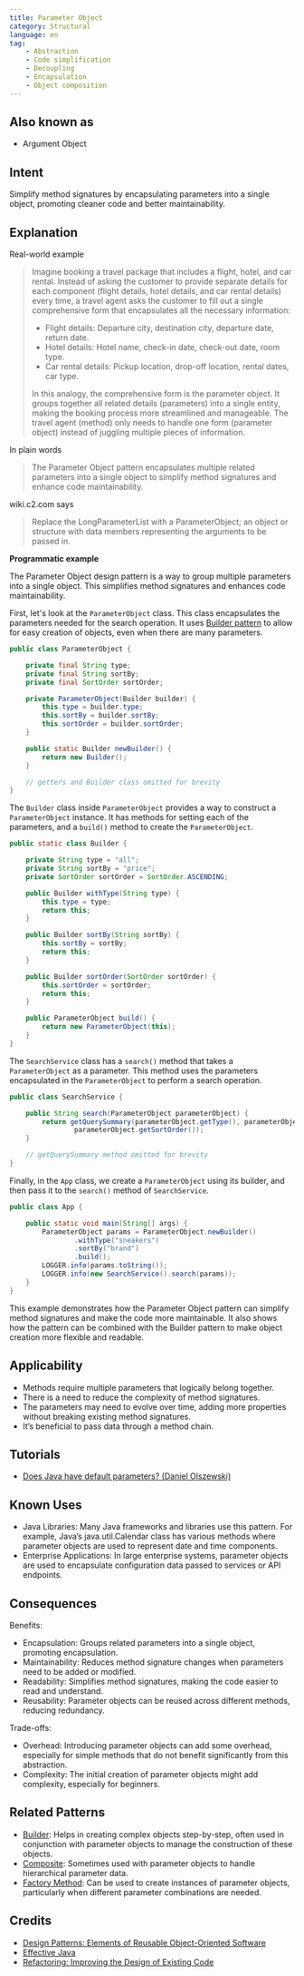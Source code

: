 ```yaml
---
title: Parameter Object
category: Structural
language: en
tag:
    - Abstraction
    - Code simplification
    - Decoupling
    - Encapsulation
    - Object composition
---
```


## Also known as

* Argument Object

## Intent

Simplify method signatures by encapsulating parameters into a single object, promoting cleaner code and better maintainability.

## Explanation

Real-world example

> Imagine booking a travel package that includes a flight, hotel, and car rental. Instead of asking the customer to provide separate details for each component (flight details, hotel details, and car rental details) every time, a travel agent asks the customer to fill out a single comprehensive form that encapsulates all the necessary information:
>
> - Flight details: Departure city, destination city, departure date, return date.
> - Hotel details: Hotel name, check-in date, check-out date, room type.
> - Car rental details: Pickup location, drop-off location, rental dates, car type.
> 
> In this analogy, the comprehensive form is the parameter object. It groups together all related details (parameters) into a single entity, making the booking process more streamlined and manageable. The travel agent (method) only needs to handle one form (parameter object) instead of juggling multiple pieces of information.

In plain words

> The Parameter Object pattern encapsulates multiple related parameters into a single object to simplify method signatures and enhance code maintainability.

wiki.c2.com says

> Replace the LongParameterList with a ParameterObject; an object or structure with data members representing the arguments to be passed in.

**Programmatic example**

The Parameter Object design pattern is a way to group multiple parameters into a single object. This simplifies method signatures and enhances code maintainability.

First, let's look at the `ParameterObject` class. This class encapsulates the parameters needed for the search operation. It uses [Builder pattern](https://java-design-patterns.com/patterns/builder/) to allow for easy creation of objects, even when there are many parameters.

```java
public class ParameterObject {

    private final String type;
    private final String sortBy;
    private final SortOrder sortOrder;

    private ParameterObject(Builder builder) {
        this.type = builder.type;
        this.sortBy = builder.sortBy;
        this.sortOrder = builder.sortOrder;
    }

    public static Builder newBuilder() {
        return new Builder();
    }

    // getters and Builder class omitted for brevity
}
```

The `Builder` class inside `ParameterObject` provides a way to construct a `ParameterObject` instance. It has methods for setting each of the parameters, and a `build()` method to create the `ParameterObject`.

```java
public static class Builder {

    private String type = "all";
    private String sortBy = "price";
    private SortOrder sortOrder = SortOrder.ASCENDING;

    public Builder withType(String type) {
        this.type = type;
        return this;
    }

    public Builder sortBy(String sortBy) {
        this.sortBy = sortBy;
        return this;
    }

    public Builder sortOrder(SortOrder sortOrder) {
        this.sortOrder = sortOrder;
        return this;
    }

    public ParameterObject build() {
        return new ParameterObject(this);
    }
}
```

The `SearchService` class has a `search()` method that takes a `ParameterObject` as a parameter. This method uses the parameters encapsulated in the `ParameterObject` to perform a search operation.

```java
public class SearchService {

    public String search(ParameterObject parameterObject) {
        return getQuerySummary(parameterObject.getType(), parameterObject.getSortBy(),
                parameterObject.getSortOrder());
    }

    // getQuerySummary method omitted for brevity
}
```

Finally, in the `App` class, we create a `ParameterObject` using its builder, and then pass it to the `search()` method of `SearchService`.

```java
public class App {

    public static void main(String[] args) {
        ParameterObject params = ParameterObject.newBuilder()
                .withType("sneakers")
                .sortBy("brand")
                .build();
        LOGGER.info(params.toString());
        LOGGER.info(new SearchService().search(params));
    }
}
```

This example demonstrates how the Parameter Object pattern can simplify method signatures and make the code more maintainable. It also shows how the pattern can be combined with the Builder pattern to make object creation more flexible and readable.

## Applicability

* Methods require multiple parameters that logically belong together.
* There is a need to reduce the complexity of method signatures.
* The parameters may need to evolve over time, adding more properties without breaking existing method signatures.
* It’s beneficial to pass data through a method chain.

## Tutorials

* [Does Java have default parameters? (Daniel Olszewski)](http://dolszewski.com/java/java-default-parameters)


## Known Uses

* Java Libraries: Many Java frameworks and libraries use this pattern. For example, Java’s java.util.Calendar class has various methods where parameter objects are used to represent date and time components.
* Enterprise Applications: In large enterprise systems, parameter objects are used to encapsulate configuration data passed to services or API endpoints.

## Consequences

Benefits:

* Encapsulation: Groups related parameters into a single object, promoting encapsulation.
* Maintainability: Reduces method signature changes when parameters need to be added or modified.
* Readability: Simplifies method signatures, making the code easier to read and understand.
* Reusability: Parameter objects can be reused across different methods, reducing redundancy.

Trade-offs:

* Overhead: Introducing parameter objects can add some overhead, especially for simple methods that do not benefit significantly from this abstraction.
* Complexity: The initial creation of parameter objects might add complexity, especially for beginners.

## Related Patterns

* [Builder](https://java-design-patterns.com/patterns/builder/): Helps in creating complex objects step-by-step, often used in conjunction with parameter objects to manage the construction of these objects.
* [Composite](https://java-design-patterns.com/patterns/composite/): Sometimes used with parameter objects to handle hierarchical parameter data.
* [Factory Method](https://java-design-patterns.com/patterns/factory-method/): Can be used to create instances of parameter objects, particularly when different parameter combinations are needed.

## Credits

* [Design Patterns: Elements of Reusable Object-Oriented Software](https://amzn.to/3w0pvKI)
* [Effective Java](https://amzn.to/4cGk2Jz)
* [Refactoring: Improving the Design of Existing Code](https://amzn.to/3TVEgaB)

